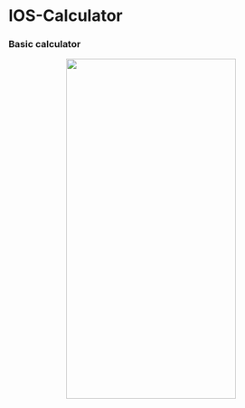 # IOS-Calculator
<h3>Basic calculator</h3>
<div align="center">
 <img src="AppLunch.gif" width="300px" height="600px"> 
</div>
